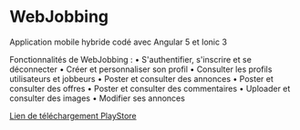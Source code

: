 # WebJobbing

Application mobile hybride codé avec Angular 5 et Ionic 3

Fonctionnalités de WebJobbing :
• S'authentifier, s'inscrire et se déconnecter
• Créer et personnaliser son profil
• Consulter les profils utilisateurs et jobbeurs
• Poster et consulter des annonces 
• Poster et consulter des offres
• Poster et consulter des commentaires
• Uploader et consulter des images
• Modifier ses annonces


[Lien de téléchargement PlayStore](https://play.google.com/store/apps/details?id=net.francenologie.webjobbing)
